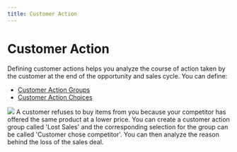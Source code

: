 ```yaml
---
title: Customer Action
---
```


# Customer Action


Defining customer actions helps you analyze the course of action taken  by the customer at the end of the opportunity and sales cycle. You can  define:

- [Customer  Action Groups]({{site.sp_baseurl}}/opportunity-management/customer-action/customer-action-group/create_a_customer_action_group_profile.html)
- [Customer  Action Choices]({{site.sp_baseurl}}/opportunity-management/customer-action/customer-action-choice/create_a_customer_action_choice_profile.html)



![]({{site.sp_baseurl}}/img/example.gif) A  customer refuses to buy items from you because your competitor has offered  the same product at a lower price. You can create a customer action group  called 'Lost Sales' and the corresponding selection for the group can  be called 'Customer chose competitor'.  You can then analyze the reason behind the loss of the sales deal.
